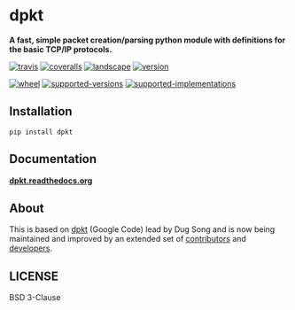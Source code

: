 # dpkt

**A fast, simple packet creation/parsing python module with definitions for the basic TCP/IP protocols.**

[![travis](http://img.shields.io/travis/kbandla/dpkt.svg)](https://travis-ci.org/kbandla/dpkt)
[![coveralls](http://img.shields.io/coveralls/kbandla/dpkt.svg)](https://coveralls.io/r/kbandla/dpkt)
[![landscape](https://landscape.io/github/kbandla/dpkt/master/landscape.svg)](https://landscape.io/github/kbandla/dpkt/master)
[![version](http://img.shields.io/pypi/v/dpkt.svg)](https://pypi.python.org/pypi/dpkt)

[![wheel](https://img.shields.io/pypi/wheel/dpkt.svg)](https://pypi.python.org/pypi/dpkt)
[![supported-versions](https://img.shields.io/pypi/pyversions/dpkt.svg)](https://pypi.python.org/pypi/dpkt)
[![supported-implementations](https://img.shields.io/pypi/implementation/dpkt.svg)](https://pypi.python.org/pypi/dpkt)

## Installation

    pip install dpkt

## Documentation

**[dpkt.readthedocs.org](https://dpkt.readthedocs.org/)**

## About
This is based on [dpkt](https://code.google.com/p/dpkt/) (Google Code) lead
by Dug Song and is now being maintained and improved by an extended set of [contributors](https://dpkt.readthedocs.org/en/latest/authors.html) and [developers](https://github.com/kbandla/dpkt/graphs/contributors).

## LICENSE
BSD 3-Clause
